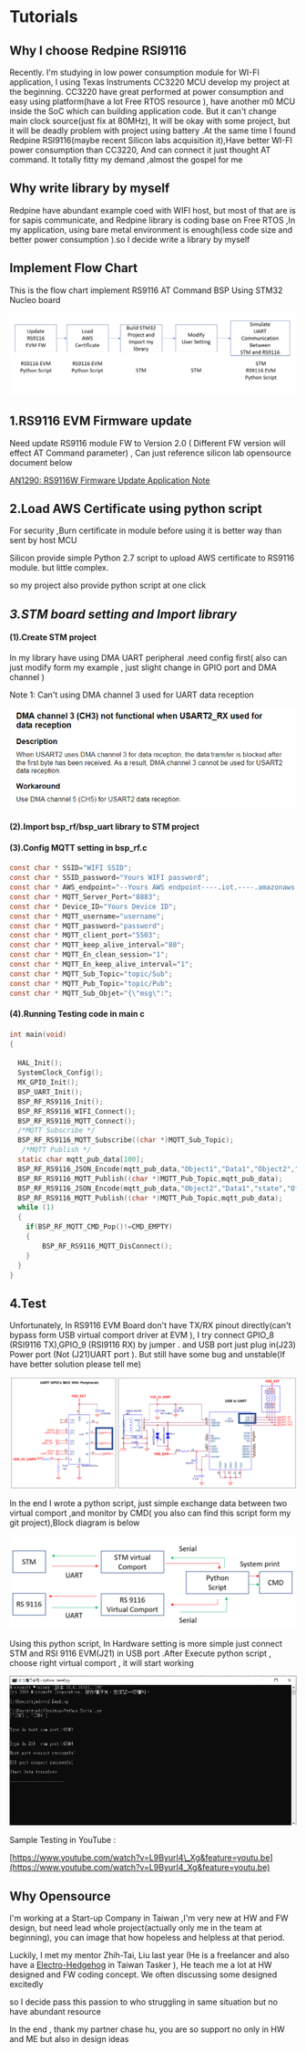 # Tutorials

## Why I choose Redpine RSI9116

Recently. I'm studying in  low power consumption module for WI-FI application, I using Texas Instruments CC3220 MCU develop my project at the beginning. CC3220 have great performed at power consumption and easy using platform\(have a lot  Free RTOS resource \), have another m0 MCU inside the SoC which can building application code. But it can't change main clock source\(just fix at 80MHz\), It will be okay with some project, but it will be deadly problem with project using battery .At the same time I found Redpine RSI9116\(maybe recent Silicon labs acquisition it\),Have better  WI-FI power consumption than CC3220, And can connect it just thought AT command. It totally fitty my demand ,almost the gospel for me

## Why write library by myself

Redpine have abundant example coed with WIFI host, but most of that are is for sapis communicate, and Redpine library is coding base on  Free RTOS ,In my application, using bare metal environment is enough\(less code size and better power consumption \).so I decide write a library by myself 



## Implement Flow Chart

  This is the flow chart implement RS9116 AT Command BSP Using  STM32 Nucleo board

![](.gitbook/assets/image.png)

##  1.RS9116 EVM Firmware update

 Need  update RS9116 module FW to Version 2.0  \( Different FW version will effect AT Command  parameter\)  ,  Can just reference silicon lab opensource document below

 [AN1290: RS9116W Firmware Update Application Note](https://www.silabs.com/documents/login/application-notes/an1290-rs9116w-firmware-update-application-note.pdf)

## 2.Load AWS Certificate using python script

For security ,Burn certificate in module before using  it is  better way than sent by host MCU

Silicon provide simple Python 2.7 script to upload AWS certificate to RS9116 module. but little complex.

so my project also provide python script at one click 

## _3.STM board setting and Import library_

#### \(1\).Create STM project 

In my library have using DMA UART peripheral .need config first\( also can just modify form my example , just slight change in GPIO port and DMA channel \)

Note 1: Can't using DMA channel 3 used for UART data reception

![STM32F42xx and STM32F43xx Errata sheet](.gitbook/assets/image%20%286%29.png "STM32F42xx and STM32F43xx Errata sheet")

#### \(2\).Import bsp\_rf/bsp\_uart library to STM project

#### \(3\).Config MQTT setting in bsp\_rf.c

```c
const char * SSID="WIFI SSID";
const char * SSID_password="Yours WIFI password";
const char * AWS_endpoint="--Yours AWS endpoint----.iot.----.amazonaws.com";
const char * MQTT_Server_Port="8883";
const char * Device_ID="Yours Device ID";
const char * MQTT_username="username";
const char * MQTT_password="password";
const char * MQTT_client_port="5503";
const char * MQTT_keep_alive_interval="80";
const char * MQTT_En_clean_session="1";
const char * MQTT_En_keep_alive_interval="1";
const char * MQTT_Sub_Topic="topic/Sub";
const char * MQTT_Pub_Topic="topic/Pub";
const char * MQTT_Sub_Objet="{\"msg\":";
```

#### \(4\).Running Testing code  in main c

```c
int main(void)
{

  HAL_Init();  
  SystemClock_Config(); 
  MX_GPIO_Init();  
  BSP_UART_Init();
  BSP_RF_RS9116_Init();
  BSP_RF_RS9116_WIFI_Connect();
  BSP_RF_RS9116_MQTT_Connect();
  /*MQTT Subscribe */
  BSP_RF_RS9116_MQTT_Subscribe((char *)MQTT_Sub_Topic);
   /*MQTT Publish */
  static char mqtt_pub_data[100];
  BSP_RF_RS9116_JSON_Encode(mqtt_pub_data,"Object1","Data1","Object2","On");
  BSP_RF_RS9116_MQTT_Publish((char *)MQTT_Pub_Topic,mqtt_pub_data);
  BSP_RF_RS9116_JSON_Encode(mqtt_pub_data,"Object2","Data1","state","Off");
  BSP_RF_RS9116_MQTT_Publish((char *)MQTT_Pub_Topic,mqtt_pub_data);
  while (1)
  {
	if(BSP_RF_MQTT_CMD_Pop()!=CMD_EMPTY)
	{
		BSP_RF_RS9116_MQTT_DisConnect();
	}
  }
}
```

## 4.Test

Unfortunately, In RS9116 EVM Board don't have TX/RX pinout directly\(can't bypass form USB virtual comport driver at EVM \), I try connect GPIO\_8 \(RSI9116 TX\),GPIO\_9 \(RSI9116 RX\) by jumper . and USB port just plug in\(J23\) Power port \(Not \(J21\)UART port \). But still have some bug and unstable\(If have better solution please tell me\)

![RS9116 EVM Sch](.gitbook/assets/image%20%282%29.png "RS9116 EVM Sch")

In the end I wrote a python script, just simple exchange data between two virtual comport ,and monitor by CMD\( you also can find this script form my git project\),Block diagram is below

![Serial data exchange Block diagram ](.gitbook/assets/image%20%283%29.png "Serial data exchange Block diagram")

Using this python script, In Hardware setting is more simple  just connect STM and RSI 9116 EVM\(J21\)  in USB port .After Execute python script , choose right virtual comport , it will start working

![screen shot: python script ](.gitbook/assets/image%20%284%29.png "screen shot: python script")

Sample Testing in YouTube :

[https://www.youtube.com/watch?v=L9ByurI4\_Xg&feature=youtu.be](https://www.youtube.com/watch?v=L9ByurI4_Xg&feature=youtu.be)



##  Why Opensource 

I'm working at a Start-up Company in Taiwan ,I'm very new at HW and FW design, but need lead  whole project\(actually only me  in the team at beginning\), you can image that how hopeless and helpless at that period.

 Luckily, I met my mentor  Zhih-Tai, Liu last year \(He is a freelancer and also have a  [Electro-Hedgehog](https://www.tasker.com.tw/workroom/3KWQr) in Taiwan Tasker \), He teach me a lot at HW designed and FW coding concept. We often discussing some designed excitedly  

 so I decide pass this passion to who struggling in  same situation but no have abundant  resource 

In the end , thank my partner chase hu, you are so support no only in HW and ME but also in  design ideas


